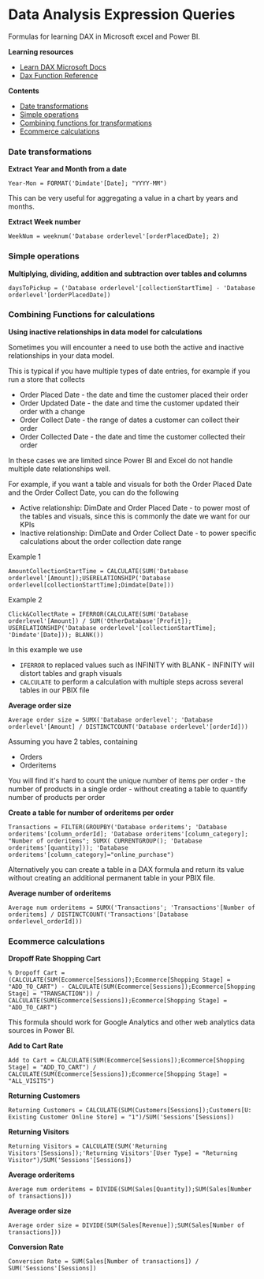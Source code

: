 # Data Analysis Expression Queries

Formulas for learning DAX in Microsoft excel and Power BI.

**Learning resources**
* [Learn DAX Microsoft Docs](https://docs.microsoft.com/en-us/dax/data-analysis-expressions-dax-reference)
* [Dax Function Reference](https://docs.microsoft.com/en-us/dax/dax-function-reference)

**Contents**

- [Date transformations](https://github.com/tobmcv/dax-queries/blob/master/formulas.md#date-transformations)
- [Simple operations](https://github.com/tobmcv/dax-queries/blob/master/formulas.md#simple-operations)
- [Combining functions for transformations](https://github.com/tobmcv/dax-queries/blob/master/formulas.md#combining-functions-for-calculations)
- [Ecommerce calculations](https://github.com/tobmcv/dax-queries/blob/master/formulas.md#ecommerce-calculations)

### Date transformations

**Extract Year and Month from a date**
```
Year-Mon = FORMAT('Dimdate'[Date]; "YYYY-MM")
```
This can be very useful for aggregating a value in a chart by years and months.

**Extract Week number**
```
WeekNum = weeknum('Database orderlevel'[orderPlacedDate]; 2)
```


### Simple operations

**Multiplying, dividing, addition and subtraction over tables and columns**
```
daysToPickup = ('Database orderlevel'[collectionStartTime] - 'Database orderlevel'[orderPlacedDate])
```


### Combining Functions for calculations

**Using inactive relationships in data model for calculations**

Sometimes you will encounter a need to use both the active and inactive relationships in your data model. 

This is typical if you have multiple types of date entries, for example if you run a store that collects
* Order Placed Date - the date and time the customer placed their order
* Order Updated Date - the date and time the customer updated their order with a change
* Order Collect Date - the range of dates a customer can collect their order
* Order Collected Date - the date and time the customer collected their order

In these cases we are limited since Power BI and Excel do not handle multiple date relationships well. 

For example, if you want a table and visuals for both the Order Placed Date and the Order Collect Date, you can do the following
* Active relationship: DimDate and Order Placed Date - to power most of the tables and visuals, since this is commonly the date we want for our KPIs
* Inactive relationship: DimDate and Order Collect Date - to power specific calculations about the order collection date range


Example 1
```
AmountCollectionStartTime = CALCULATE(SUM('Database orderlevel'[Amount]);USERELATIONSHIP('Database orderlevel[collectionStartTime];Dimdate[Date]))
```

Example 2
```
Click&CollectRate = IFERROR(CALCULATE(SUM('Database orderlevel'[Amount]) / SUM('OtherDatabase'[Profit]); USERELATIONSHIP('Database orderlevel'[collectionStartTime]; 'Dimdate'[Date])); BLANK())
```
In this example we use 
* `IFERROR` to replaced values such as INFINITY with BLANK - INFINITY will distort tables and graph visuals
* `CALCULATE` to perform a calculation with multiple steps across several tables in our PBIX file


**Average order size**
```
Average order size = SUMX('Database orderlevel'; 'Database orderlevel'[Amount] / DISTINCTCOUNT('Database orderlevel'[orderId]))
```

Assuming you have 2 tables, containing 
* Orders
* Orderitems

You will find it's hard to count the unique number of items per order - the number of products in a single order - without creating a table to quantify number of products per order

**Create a table for number of orderitems per order**
```
Transactions = FILTER(GROUPBY('Database orderitems'; 'Database orderitems'[column_orderId]; 'Database orderitems'[column_category]; "Number of orderitems"; SUMX( CURRENTGROUP(); 'Database orderitems'[quantity])); 'Database orderitems'[column_category]="online_purchase")
```

Alternatively you can create a table in a DAX formula and return its value without creating an additional permanent table in your PBIX file. 

**Average number of orderitems**
```
Average num orderitems = SUMX('Transactions'; 'Transactions'[Number of orderitems] / DISTINCTCOUNT('Transactions'[Database orderlevel_orderId]))
```

### Ecommerce calculations


**Dropoff Rate Shopping Cart**
```
% Dropoff Cart = (CALCULATE(SUM(Ecommerce[Sessions]);Ecommerce[Shopping Stage] = "ADD_TO_CART") - CALCULATE(SUM(Ecommerce[Sessions]);Ecommerce[Shopping Stage] = "TRANSACTION")) / CALCULATE(SUM(Ecommerce[Sessions]);Ecommerce[Shopping Stage] = "ADD_TO_CART")
```
This formula should work for Google Analytics and other web analytics data sources in Power BI.

**Add to Cart Rate**
```
Add to Cart = CALCULATE(SUM(Ecommerce[Sessions]);Ecommerce[Shopping Stage] = "ADD_TO_CART") / CALCULATE(SUM(Ecommerce[Sessions]);Ecommerce[Shopping Stage] = "ALL_VISITS")
```

**Returning Customers**
```
Returning Customers = CALCULATE(SUM(Customers[Sessions]);Customers[U: Existing Customer Online Store] = "1")/SUM('Sessions'[Sessions])
```

**Returning Visitors**
```
Returning Visitors = CALCULATE(SUM('Returning Visitors'[Sessions]);'Returning Visitors'[User Type] = "Returning Visitor")/SUM('Sessions'[Sessions])
```

**Average orderitems**
```
Average num orderitems = DIVIDE(SUM(Sales[Quantity]);SUM(Sales[Number of transactions]))
```

**Average order size**
```
Average order size = DIVIDE(SUM(Sales[Revenue]);SUM(Sales[Number of transactions]))
```

**Conversion Rate**
```
Conversion Rate = SUM(Sales[Number of transactions]) / SUM('Sessions'[Sessions])
```